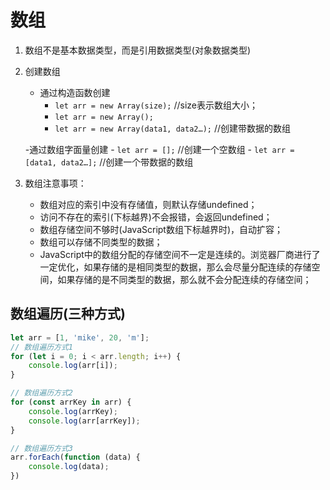 # 数组

1. 数组不是基本数据类型，而是引用数据类型(对象数据类型)

2. 创建数组
   - 通过构造函数创建
       - `let arr = new Array(size);`  //size表示数组大小；
       - `let arr = new Array();`
       - `let arr = new Array(data1, data2…);`  //创建带数据的数组
       
   -通过数组字面量创建
       - `let arr = [];`  //创建一个空数组
       - `let arr = [data1, data2…];`  //创建一个带数据的数组
    
3. 数组注意事项：
   - 数组对应的索引中没有存储值，则默认存储undefined；
   - 访问不存在的索引(下标越界)不会报错，会返回undefined；
   - 数组存储空间不够时(JavaScript数组下标越界时)，自动扩容；
   - 数组可以存储不同类型的数据；
   - JavaScript中的数组分配的存储空间不一定是连续的。浏览器厂商进行了一定优化，如果存储的是相同类型的数据，那么会尽量分配连续的存储空间，如果存储的是不同类型的数据，那么就不会分配连续的存储空间；

## 数组遍历(三种方式)

```javascript
let arr = [1, 'mike', 20, 'm'];
// 数组遍历方式1
for (let i = 0; i < arr.length; i++) {
    console.log(arr[i]);
}

// 数组遍历方式2
for (const arrKey in arr) {
    console.log(arrKey);
    console.log(arr[arrKey]);
}

// 数组遍历方式3
arr.forEach(function (data) {
    console.log(data);
})
```

